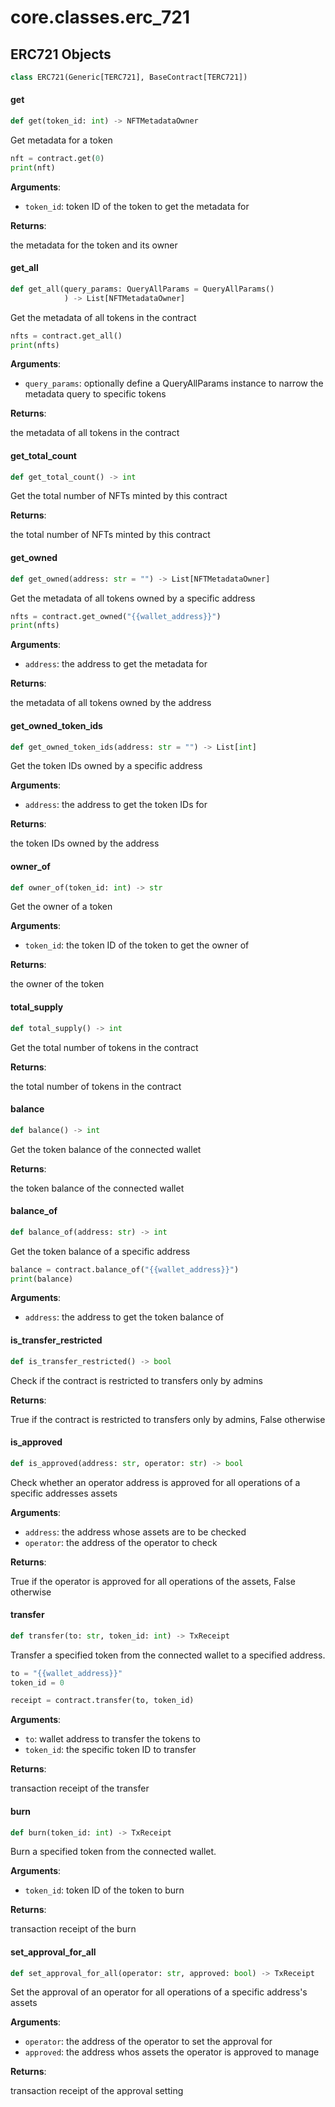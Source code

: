 <a id="core.classes.erc_721"></a>

# core.classes.erc\_721

<a id="core.classes.erc_721.ERC721"></a>

## ERC721 Objects

```python
class ERC721(Generic[TERC721], BaseContract[TERC721])
```

<a id="core.classes.erc_721.ERC721.get"></a>

#### get

```python
def get(token_id: int) -> NFTMetadataOwner
```

Get metadata for a token

```python
nft = contract.get(0)
print(nft)
```

**Arguments**:

- `token_id`: token ID of the token to get the metadata for

**Returns**:

the metadata for the token and its owner

<a id="core.classes.erc_721.ERC721.get_all"></a>

#### get\_all

```python
def get_all(query_params: QueryAllParams = QueryAllParams()
            ) -> List[NFTMetadataOwner]
```

Get the metadata of all tokens in the contract

```python
nfts = contract.get_all()
print(nfts)
```

**Arguments**:

- `query_params`: optionally define a QueryAllParams instance to narrow the metadata query to specific tokens

**Returns**:

the metadata of all tokens in the contract

<a id="core.classes.erc_721.ERC721.get_total_count"></a>

#### get\_total\_count

```python
def get_total_count() -> int
```

Get the total number of NFTs minted by this contract

**Returns**:

the total number of NFTs minted by this contract

<a id="core.classes.erc_721.ERC721.get_owned"></a>

#### get\_owned

```python
def get_owned(address: str = "") -> List[NFTMetadataOwner]
```

Get the metadata of all tokens owned by a specific address

```python
nfts = contract.get_owned("{{wallet_address}}")
print(nfts)
```

**Arguments**:

- `address`: the address to get the metadata for

**Returns**:

the metadata of all tokens owned by the address

<a id="core.classes.erc_721.ERC721.get_owned_token_ids"></a>

#### get\_owned\_token\_ids

```python
def get_owned_token_ids(address: str = "") -> List[int]
```

Get the token IDs owned by a specific address

**Arguments**:

- `address`: the address to get the token IDs for

**Returns**:

the token IDs owned by the address

<a id="core.classes.erc_721.ERC721.owner_of"></a>

#### owner\_of

```python
def owner_of(token_id: int) -> str
```

Get the owner of a token

**Arguments**:

- `token_id`: the token ID of the token to get the owner of

**Returns**:

the owner of the token

<a id="core.classes.erc_721.ERC721.total_supply"></a>

#### total\_supply

```python
def total_supply() -> int
```

Get the total number of tokens in the contract

**Returns**:

the total number of tokens in the contract

<a id="core.classes.erc_721.ERC721.balance"></a>

#### balance

```python
def balance() -> int
```

Get the token balance of the connected wallet

**Returns**:

the token balance of the connected wallet

<a id="core.classes.erc_721.ERC721.balance_of"></a>

#### balance\_of

```python
def balance_of(address: str) -> int
```

Get the token balance of a specific address

```python
balance = contract.balance_of("{{wallet_address}}")
print(balance)
```

**Arguments**:

- `address`: the address to get the token balance of

<a id="core.classes.erc_721.ERC721.is_transfer_restricted"></a>

#### is\_transfer\_restricted

```python
def is_transfer_restricted() -> bool
```

Check if the contract is restricted to transfers only by admins

**Returns**:

True if the contract is restricted to transfers only by admins, False otherwise

<a id="core.classes.erc_721.ERC721.is_approved"></a>

#### is\_approved

```python
def is_approved(address: str, operator: str) -> bool
```

Check whether an operator address is approved for all operations of a specific addresses assets

**Arguments**:

- `address`: the address whose assets are to be checked
- `operator`: the address of the operator to check

**Returns**:

True if the operator is approved for all operations of the assets, False otherwise

<a id="core.classes.erc_721.ERC721.transfer"></a>

#### transfer

```python
def transfer(to: str, token_id: int) -> TxReceipt
```

Transfer a specified token from the connected wallet to a specified address.

```python
to = "{{wallet_address}}"
token_id = 0

receipt = contract.transfer(to, token_id)
```

**Arguments**:

- `to`: wallet address to transfer the tokens to
- `token_id`: the specific token ID to transfer

**Returns**:

transaction receipt of the transfer

<a id="core.classes.erc_721.ERC721.burn"></a>

#### burn

```python
def burn(token_id: int) -> TxReceipt
```

Burn a specified token from the connected wallet.

**Arguments**:

- `token_id`: token ID of the token to burn

**Returns**:

transaction receipt of the burn

<a id="core.classes.erc_721.ERC721.set_approval_for_all"></a>

#### set\_approval\_for\_all

```python
def set_approval_for_all(operator: str, approved: bool) -> TxReceipt
```

Set the approval of an operator for all operations of a specific address's assets

**Arguments**:

- `operator`: the address of the operator to set the approval for
- `approved`: the address whos assets the operator is approved to manage

**Returns**:

transaction receipt of the approval setting

